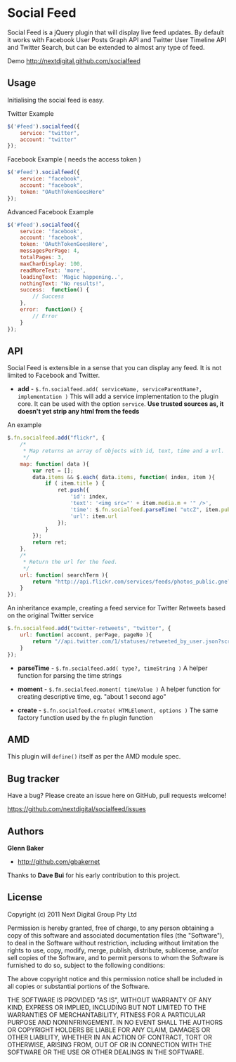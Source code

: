 Social Feed
=================

Social Feed is a jQuery plugin that will display live feed updates. By default it works with Facebook User Posts Graph API and Twitter User Timeline API and Twitter Search, but can be extended to almost any type of feed.

Demo http://nextdigital.github.com/socialfeed


Usage
-----

Initialising the social feed is easy.

Twitter Example

``` js
$('#feed').socialfeed({
	service: "twitter",
	account: "twitter"
});
```

Facebook Example ( needs the access token )

``` js
$('#feed').socialfeed({
	service: "facebook",
	account: "facebook",
	token: "OAuthTokenGoesHere"
});
```

Advanced Facebook Example

``` js
$('#feed').socialfeed({
	service: 'facebook',
	account: 'facebook',
	token: 'OAuthTokenGoesHere',
	messagesPerPage: 4,
	totalPages: 3,
	maxCharDisplay: 100,
	readMoreText: 'more',
	loadingText: 'Magic happening..',
	nothingText: "No results!",			
	success:  function() {
		// Success
	},
	error:  function() {
		// Error
	}
});
```


API
----------

Social Feed is extensible in a sense that you can display any feed. It is not limited to Facebook and Twitter.

+ **add** - `$.fn.socialfeed.add( serviceName, serviceParentName?, implementation )`
This will add a service implementation to the plugin core. It can be used with the option `service`. **Use trusted sources as, it doesn't yet strip any html from the feeds**

An example

``` js
$.fn.socialfeed.add("flickr", {
	/*
	 * Map returns an array of objects with id, text, time and a url.
	 */
	map: function( data ){
		var ret = [];
		data.items && $.each( data.items, function( index, item ){
			if ( item.title ) {
				ret.push({
					'id': index,
					'text': '<img src="' + item.media.m + '" />',
					'time': $.fn.socialfeed.parseTime( "utcZ", item.published ),
					'url': item.url
				});				
			}
		});
		return ret;
	},
	/*
	 * Return the url for the feed.
	 */
	url: function( searchTerm ){
		return "http://api.flickr.com/services/feeds/photos_public.gne?format=json&jsoncallback=?&tags=" + searchTerm;
	}
});
```

An inheritance example, creating a feed service for Twitter Retweets based on the original Twitter service

``` js
$.fn.socialfeed.add("twitter-retweets", "twitter", {
	url: function( account, perPage, pageNo ){
		return "//api.twitter.com/1/statuses/retweeted_by_user.json?screen_name="+account+"&count="+(perPage*pageNo)+"&trim_user=1"
	}
});
```

+ **parseTime** - `$.fn.socialfeed.add( type?, timeString )`
A helper function for parsing the time strings

+ **moment** - `$.fn.socialfeed.moment( timeValue )`
A helper function for creating descriptive time, eg. "about 1 second ago"

+ **create** - `$.fn.socialfeed.create( HTMLElement, options )`
The same factory function used by the `fn` plugin function


AMD
---

This plugin will `define()` itself as per the AMD module spec.


Bug tracker
-----------

Have a bug? Please create an issue here on GitHub, pull requests welcome!

https://github.com/nextdigital/socialfeed/issues


Authors
-------

**Glenn Baker**

+ http://github.com/gbakernet

Thanks to **Dave Bui** for his early contribution to this project.


License
---------------------

Copyright (c) 2011 Next Digital Group Pty Ltd

Permission is hereby granted, free of charge, to any person obtaining a copy of this software and associated documentation files (the "Software"), to deal in the Software without restriction, including without limitation the rights to use, copy, modify, merge, publish, distribute, sublicense, and/or sell copies of the Software, and to permit persons to whom the Software is furnished to do so, subject to the following conditions:

The above copyright notice and this permission notice shall be included in all copies or substantial portions of the Software.

THE SOFTWARE IS PROVIDED "AS IS", WITHOUT WARRANTY OF ANY KIND, EXPRESS OR IMPLIED, INCLUDING BUT NOT LIMITED TO THE WARRANTIES OF MERCHANTABILITY, FITNESS FOR A PARTICULAR PURPOSE AND NONINFRINGEMENT. IN NO EVENT SHALL THE AUTHORS OR COPYRIGHT HOLDERS BE LIABLE FOR ANY CLAIM, DAMAGES OR OTHER LIABILITY, WHETHER IN AN ACTION OF CONTRACT, TORT OR OTHERWISE, ARISING FROM, OUT OF OR IN CONNECTION WITH THE SOFTWARE OR THE USE OR OTHER DEALINGS IN THE SOFTWARE.


